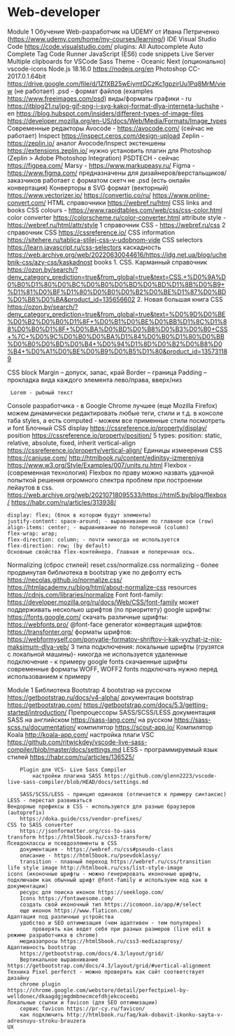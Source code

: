 # Web-developer
Module 1
Обучение Web-разработчик на UDEMY от Ивана Петриченко (https://www.udemy.com/home/my-courses/learning/)
IDE Visual Studio Code https://code.visualstudio.com/
	plugins:
		All Autocomplete
		Auto Complete Tag
		Code Runner
		JavaScript (ES6) code snippets
		Live Server
		Multiple clipboards for VSCode
		Sass
		Theme - Oceanic Next (опционально)
		vscode-icons
Node.js 18.16.0 https://nodejs.org/en
Photoshop CC-2017.0.1.64bit https://drive.google.com/file/d/1ZfXB25wEiymtDCzKc1gpzirUu1Pq8MrM/view (не работает)
	.psd - формат файлов (examples https://www.freeimages.com/psd)
	виды/форматы графики
		- ru https://itblog21.ru/jpg-gif-png-i-svg-kakoj-format-dlya-interneta-luchshe
		- en https://blog.hubspot.com/insiders/different-types-of-image-files
			 https://developer.mozilla.org/en-US/docs/Web/Media/Formats/Image_types
Современные редакторы
	Avocode - https://avocode.com/ (сейчас не работает)
	Inspect https://inspect.ceros.com/design-upload
	Zeplin - https://zeplin.io/ аналог Avocode/Inspect
		экстеншены https://extensions.zeplin.io/
		нужно установить плагин для Photoshop (Zeplin > Adobe Photoshop Integration)
	PSDTECH - сейчас https://figpea.com/
	Marsy - https://www.markupeasy.ru/
	Figma - https://www.figma.com/ предназначены для дизайнеров/верстальщиков/заказчиков
		работает с форматом скетч не .psd (есть онлайн конвертация)
Конверторы в SVG формат (векторный)
	https://www.vectorizer.io/
	https://convertio.co/ru/
	https://www.online-convert.com/
HTML справочники
	https://webref.ru/html
CSS links and books
	CSS colours - https://www.rapidtables.com/web/css/css-color.html
	color converter https://colorscheme.ru/color-converter.html
	attribute style - https://webref.ru/html/attr/style
	1 справочник CSS - https://webref.ru/css
	2 справочник CSS https://cssreference.io/
	CSS information https://sitehere.ru/tablica-stilej-css-v-udobnom-vide
	CSS selectors 		https://learn.javascript.ru/css-selectors
		каскадность  	https://web.archive.org/web/20220630044616/https://idg.net.ua/blog/uchebnik-css/azy-css/kaskadnost
	books
		1. CSS. Карманный справочник https://ozon.by/search/?deny_category_prediction=true&from_global=true&text=CSS.+%D0%9A%D0%B0%D1%80%D0%BC%D0%B0%D0%BD%D0%BD%D1%8B%D0%B9+%D1%81%D0%BF%D1%80%D0%B0%D0%B2%D0%BE%D1%87%D0%BD%D0%B8%D0%BA&product_id=135656602
		2. Новая большая книга CSS https://ozon.by/search/?deny_category_prediction=true&from_global=true&text=%D0%9D%D0%BE%D0%B2%D0%B0%D1%8F+%D0%B1%D0%BE%D0%BB%D1%8C%D1%88%D0%B0%D1%8F+%D0%BA%D0%BD%D0%B8%D0%B3%D0%B0+CSS+%7C+%D0%9C%D0%B0%D0%BA%D1%84%D0%B0%D1%80%D0%BB%D0%B0%D0%BD%D0%B4+%D0%94%D1%8D%D0%B2%D0%B8%D0%B4+%D0%A1%D0%BE%D0%B9%D0%B5%D1%80&product_id=135731189
		
CSS block
	Margin – допуск, запас, край
	Border – граница
	Padding – прокладка
	 вида каждого элемента лево/права, вверх/низ
	 
	 Lorem - рыбный текст
Console разработчика - в Google Chrome лучшее (еще Mozilla Firefox)
	можем динамически редактировать любые теги, стили и т.д.
	в консоле таба styles, а есть computed - можем все применные стили посмотреть и font
Блочный CSS 
	display https://cssreference.io/property/display/
	position https://cssreference.io/property/position/
	5 types: position: static, relative, absolute, fixed, inherit
	vertical-align https://cssreference.io/property/vertical-align/
Единицы измеерения CSS
	https://caniuse.com/
	http://htmlbook.ru/content/edinitsy-izmereniya
	https://www.w3.org/Style/Examples/007/units.ru.html
Flexbox - (современная технология) Flexbox по праву можно назвать удачной попыткой решения огромного спектра проблем при построении лейаутов в css.
	https://web.archive.org/web/20210718095533/https://html5.by/blog/flexbox/
	https://habr.com/ru/articles/313938/
	
	display: flex; (блок в котором будут элементы)
	justify-content: space-around; - выравнивание по главное оси (row)
	align-items: center; - выравнивание по поперечной (column)
	flex-wrap: wrap;
	flex-direction: column; - почти никогда не используется
	flex-direction: row; (by default)
	Основные свойства flex-контейнера. Главная и поперечная ось.
Normalizing (сброс стилей) reset.css/normalize.css
	normalizing - более продвинутая библиотека
	в bootstrap уже по дефолту есть
	https://necolas.github.io/normalize.css/
	https://htmlacademy.ru/blog/html/about-normalize-css
	resources https://cdnjs.com/libraries/normalize
Font
	font-family: https://developer.mozilla.org/ru/docs/Web/CSS/font-family
		может поддерживать несколько шрифтов (по приоритету)
	google шрифты: https://fonts.google.com/
	скачать различные шрифты: https://webfonts.pro/
	@font-face generator конвертация шрифтов: https://transfonter.org/
	форматы шрифтов: https://webformyself.com/ponyatie-formatov-shriftov-i-kak-vyzhat-iz-nix-maksimum-dlya-veb/
	3 типа подключения:
		локальные шрифты (грузятся с локальной машины)- никогда не используется
		удаленные подключение - к примеру google fonts
		скачаенные шрифты
	современные форматы WOFF, WOFF2
	fonts подключать нужно перед использованием к примеру 
		<link href="css/fonts.css" rel="stylesheet">
		<link href="css/style.css" rel="stylesheet">

Module 1
	Библиотека Bootstrap 4
		bootstrap на русском https://getbootstrap.ru/docs/v4-alpha/
		документация bootstrap https://getbootstrap.com/
		https://getbootstrap.com/docs/5.3/getting-started/introduction/
	Препроцессоры SASS/SCSS/LESS
		документация SASS на английском https://sass-lang.com/
			на русском https://sass-scss.ru/documentation/
		компилятор https://scout-app.io/
		Компилятор Koala http://koala-app.com/
		настройка плаги VSC https://github.com/ritwickdey/vscode-live-sass-compiler/blob/master/docs/settings.md
		LESS - программируемый язык стилей https://habr.com/ru/articles/136525/
		
		Plugin для VCS- Live Sass Compiler 
			настройки плагина SASS https://github.com/glenn2223/vscode-live-sass-compiler/blob/HEAD/docs/settings.md
		
		SASS/SCSS/LESS - принцип одинаков (отличается к примеру синтаксис) LESS - перестал развиваться
	Вендорные префиксы в CSS - используются для разные браузеров (autoprefix)
		https://doka.guide/css/vendor-prefixes/
	CSS to SASS converter
		https://jsonformatter.org/css-to-sass
	transform https://html5book.ru/css3-transform/
	Псевдоклассы и псевдоэлементы в CSS
		документация - https://webref.ru/css#pseudo-class
		описание - https://html5book.ru/psevdoklassy/
		transition - плавный переход https://webref.ru/css/transition
	life style image http://htmlbook.ru/css/list-style-image
	icons (иконочные шрифты - можно генерировать иконочные шрифты, подключаем как обычный шрифт @font-family и используем код как в документации)
		ресурс для поиска иконок https://seeklogo.com/
		Icons https://fontawesome.com/
		создать свой иконочный тип https://icomoon.io/app/#/select
		еще иконок https://www.flaticon.com/
	Адаптация под различные устройства
		удобство и SEO оптимизация (чем адаптивен - тем популярен)
			проверять как ведет себя при разных размеров (live edit в режиме разработчика в chrome)
		медиазапросы https://html5book.ru/css3-mediazaprosy/
	Адаптивность bootstrap
		https://getbootstrap.com/docs/4.3/layout/grid/
		Вертикальное выравнивание https://getbootstrap.com/docs/4.3/layout/grid/#vertical-alignment
	Техника Pixel perferct - можно проверять как сайт соответствует дизайну
		chrome plugin https://chrome.google.com/webstore/detail/perfectpixel-by-welldonec/dkaagdgjmgdmbnecmcefdhjekcoceebi
	Локальные ссылки и favicon (для SEO оптимизации)
		сервис favicon https://pr-cy.ru/favicon/
		как подключить http://htmlbook.ru/faq/kak-dobavit-ikonku-sayta-v-adresnuyu-stroku-brauzera
	UX
		
			